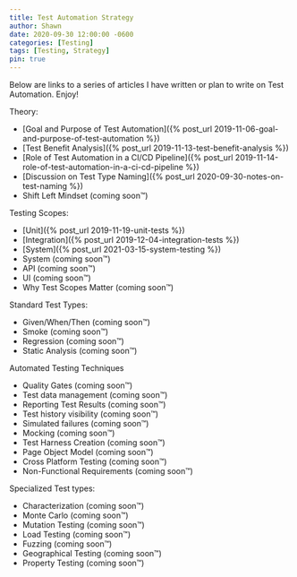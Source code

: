 ```yaml
---
title: Test Automation Strategy
author: Shawn
date: 2020-09-30 12:00:00 -0600
categories: [Testing]
tags: [Testing, Strategy]
pin: true
---
```


Below are links to a series of articles I have written or plan to write on Test Automation. Enjoy!

Theory:

- [Goal and Purpose of Test Automation]({% post_url 2019-11-06-goal-and-purpose-of-test-automation %})
- [Test Benefit Analysis]({% post_url 2019-11-13-test-benefit-analysis %})
- [Role of Test Automation in a CI/CD Pipeline]({% post_url 2019-11-14-role-of-test-automation-in-a-ci-cd-pipeline %})
- [Discussion on Test Type Naming]({% post_url 2020-09-30-notes-on-test-naming %})
- Shift Left Mindset (coming soon™)

Testing Scopes:

- [Unit]({% post_url 2019-11-19-unit-tests %})
- [Integration]({% post_url 2019-12-04-integration-tests %})
- [System]({% post_url 2021-03-15-system-testing %})
- System (coming soon™)
- API (coming soon™)
- UI (coming soon™)
- Why Test Scopes Matter (coming soon™)

Standard Test Types:

- Given/When/Then (coming soon™)
- Smoke (coming soon™)
- Regression (coming soon™)
- Static Analysis (coming soon™)

Automated Testing Techniques

- Quality Gates (coming soon™)
- Test data management (coming soon™)
- Reporting Test Results (coming soon™)
- Test history visibility (coming soon™)
- Simulated failures (coming soon™)
- Mocking (coming soon™)
- Test Harness Creation (coming soon™)
- Page Object Model (coming soon™)
- Cross Platform Testing (coming soon™)
- Non-Functional Requirements (coming soon™)

Specialized Test types:

- Characterization (coming soon™)
- Monte Carlo (coming soon™)
- Mutation Testing (coming soon™)
- Load Testing (coming soon™)
- Fuzzing (coming soon™)
- Geographical Testing (coming soon™)
- Property Testing (coming soon™)
